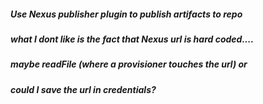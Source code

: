 ##### Use Nexus publisher plugin to publish artifacts to repo

##### what I dont like is the fact that Nexus url is hard coded....

##### maybe readFile (where a provisioner touches the url) or
##### could I save the url in credentials?